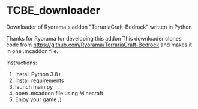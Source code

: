 # TCBE_downloader
Downloader of Ryorama's addon "TerrariaCraft-Bedrock" written in Python


Thanks for Ryorama for developing this addon
This downloader clones code from https://github.com/Ryorama/TerrariaCraft-Bedrock and makes it in one .mcaddon file.


Instructions:
1) Install Python 3.8+
2) Install requirements
3) launch main.py
4) open .mcaddon file using Minecraft
5) Enjoy your game ;)
